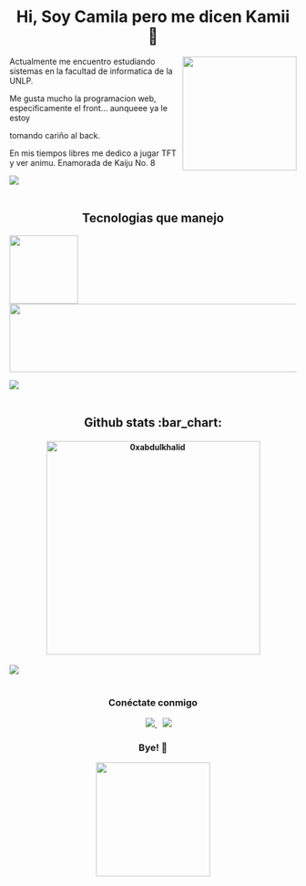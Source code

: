 <h1 align="center">Hi, Soy Camila pero me dicen Kamii 🖤</h1> 
<img width="200" align="right" src="https://media.tenor.com/8mWSxAzIAnkAAAAi/tkthao219-bubududu.gif"></img>
</h2>
<p>
  
  Actualmente me encuentro estudiando sistemas en la facultad de informatica de la UNLP.

  Me gusta mucho la programacion web, especificamente el front... aunqueee ya le estoy 
  
  tomando cariño al back.

  En mis tiempos libres me dedico a jugar TFT y ver animu. Enamorada de Kaiju No. 8
</p>

<img src="https://user-images.githubusercontent.com/73097560/115834477-dbab4500-a447-11eb-908a-139a6edaec5c.gif"><br><br>

<h2 align="center">Tecnologias que manejo</h2>

<p align="center" >
  <img width="120" height="120" align="left" src="https://media.tenor.com/tLQNV1ygf6gAAAAi/mimibubu.gif">
  <a align="rigth" href="https://skillicons.dev">
    <img height="120" width="600" src="https://skillicons.dev/icons?i=angular,bootstrap,firebase,css,github,html,js,mongodb,mysql,nodejs,vscode=14" />
  </a>
</p>

<img src="https://user-images.githubusercontent.com/73097560/115834477-dbab4500-a447-11eb-908a-139a6edaec5c.gif"><br><br>

<h2 align="center">Github stats :bar_chart:</h2>
<div> 
 <h4 align="center"> <img src="https://github-readme-stats.vercel.app/api/top-langs?username=CamilaCatalini&show_icons=true&locale=en&layout=compact&line_height=20&title_color=7A7ADB&icon_color=2234AE&text_color=D3D3D3&bg_color=0,000000,130F40" width="375"  alt="0xabdulkhalid"/></h4> 
</div>

<img src="https://user-images.githubusercontent.com/73097560/115834477-dbab4500-a447-11eb-908a-139a6edaec5c.gif"><br><br>

<h3 align="center" > Conéctate conmigo </h3>
<p align="center">
<div align="center"  class="icons-social" style="margin-left: 10px;">
        <a style="margin-left: 10px;"  target="_blank" href="https://www.linkedin.com/in/camila-catalini/">
          <img src="https://img.icons8.com/doodle/40/000000/linkedin--v2.png">
        </a>
        <a style="margin-left: 10px;" target="_blank" href="https://www.instagram.com/kamii_ctln/">
			    <img src="https://img.icons8.com/doodle/40/000000/instagram-new--v2.png">
        </a>
</div>
</p>
<h3 align="center" > Bye! 🖤</h3>
<p  align="center" >
  <img align="center" src="https://media.tenor.com/TlCA8GijQY0AAAAi/bubu-bubu-dudu.gif" height="200px" width="200px"><br><br>
</p>

